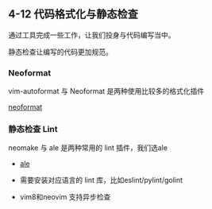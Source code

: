 ## 4-12 代码格式化与静态检查

通过工具完成一些工作，让我们投身与代码编写当中。

静态检查让编写的代码更加规范。



### Neoformat

vim-autoformat 与 Neoformat 是两种使用比较多的格式化插件

[neoformat](https://github.com/sbdchd/neoformat)



### 静态检查 Lint

neomake 与 ale 是两种常用的 lint 插件，我们选ale

- [ale](https://github.com/w0rp/ale)

- 需要安装对应语言的 lint 库，比如eslint/pylint/golint
- vim8和neovim 支持异步检查

